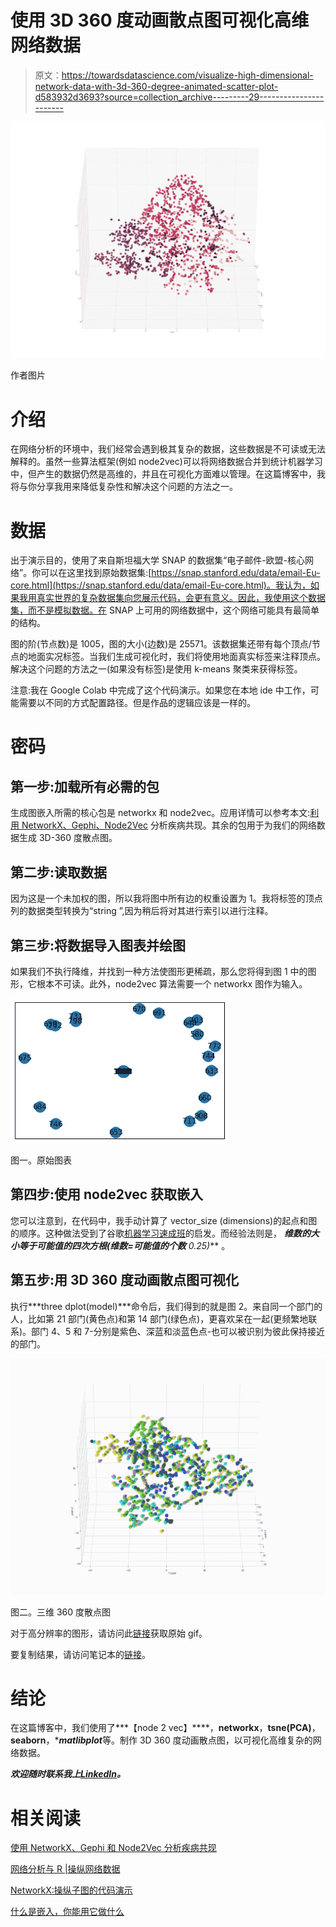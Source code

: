 # 使用 3D 360 度动画散点图可视化高维网络数据

> 原文：<https://towardsdatascience.com/visualize-high-dimensional-network-data-with-3d-360-degree-animated-scatter-plot-d583932d3693?source=collection_archive---------29----------------------->

![](img/feead3890abddeede42553a2e786c8fa.png)

作者图片

# 介绍

在网络分析的环境中，我们经常会遇到极其复杂的数据，这些数据是不可读或无法解释的。虽然一些算法框架(例如 node2vec)可以将网络数据合并到统计机器学习中，但产生的数据仍然是高维的，并且在可视化方面难以管理。在这篇博客中，我将与你分享我用来降低复杂性和解决这个问题的方法之一。

# 数据

出于演示目的，使用了来自斯坦福大学 SNAP 的数据集“电子邮件-欧盟-核心网络”。你可以在这里找到原始数据集:[https://snap.stanford.edu/data/email-Eu-core.html](https://snap.stanford.edu/data/email-Eu-core.html)。我认为，如果我用真实世界的复杂数据集向您展示代码，会更有意义。因此，我使用这个数据集，而不是模拟数据。在 SNAP 上可用的网络数据中，这个网络可能具有最简单的结构。

图的阶(节点数)是 1005，图的大小(边数)是 25571。该数据集还带有每个顶点/节点的地面实况标签。当我们生成可视化时，我们将使用地面真实标签来注释顶点。解决这个问题的方法之一(如果没有标签)是使用 k-means 聚类来获得标签。

注意:我在 Google Colab 中完成了这个代码演示。如果您在本地 ide 中工作，可能需要以不同的方式配置路径。但是作品的逻辑应该是一样的。

# 密码

## 第一步:加载所有必需的包

生成图嵌入所需的核心包是 networkx 和 node2vec。应用详情可以参考本文:[利用 NetworkX、Gephi、Node2Vec](https://medium.com/analytics-vidhya/analyzing-disease-co-occurrence-using-networkx-gephi-and-node2vec-53941da35a0f) 分析疾病共现。其余的包用于为我们的网络数据生成 3D-360 度散点图。

## 第二步:读取数据

因为这是一个未加权的图，所以我将图中所有边的权重设置为 1。我将标签的顶点列的数据类型转换为“string ”,因为稍后将对其进行索引以进行注释。

## 第三步:将数据导入图表并绘图

如果我们不执行降维，并找到一种方法使图形更稀疏，那么您将得到图 1 中的图形，它根本不可读。此外，node2vec 算法需要一个 networkx 图作为输入。

![](img/609064bb3b4283ce38fdfdf8e071f54c.png)

图一。原始图表

## 第四步:使用 node2vec 获取嵌入

您可以注意到，在代码中，我手动计算了 vector_size (dimensions)的起点和图的顺序。这种做法受到了谷歌[机器学习速成班](https://developers.google.com/machine-learning/crash-course/embeddings/video-lecture)的启发。而经验法则是， ***维数的大小等于可能值的四次方根(维数=可能值的个数** 0.25)*** 。

## 第五步:用 3D 360 度动画散点图可视化

执行***three dplot(model)***命令后，我们得到的就是图 2。来自同一个部门的人，比如第 21 部门(黄色点)和第 14 部门(绿色点)，更喜欢呆在一起(更频繁地联系)。部门 4、5 和 7-分别是紫色、深蓝和淡蓝色点-也可以被识别为彼此保持接近的部门。

![](img/cb5ad8b5af91412e81cb51fc7817114a.png)

图二。三维 360 度散点图

对于高分辨率的图形，请访问此[链接](https://github.com/jinhangjiang/jinhangjiang.github.io/blob/master/images/3DRotation/full_rot.gif)获取原始 gif。

要复制结果，请访问笔记本的[链接](https://github.com/jinhangjiang/jinhangjiang.github.io/blob/master/code_demo/3DRotation.ipynb)。

# 结论

在这篇博客中，我们使用了***【node 2 vec】****，****networkx****，****tsne(PCA)****，****seaborn****，****matlibplot***等。制作 3D 360 度动画散点图，以可视化高维复杂的网络数据。

***欢迎随时联系我上***[***LinkedIn***](https://www.linkedin.com/in/jinhangjiang/)***。***

# 相关阅读

[使用 NetworkX、Gephi 和 Node2Vec 分析疾病共现](https://medium.com/analytics-vidhya/analyzing-disease-co-occurrence-using-networkx-gephi-and-node2vec-53941da35a0f)

[网络分析与 R |操纵网络数据](/network-analysis-in-r-manipulating-network-data-ee388fba7215)

[NetworkX:操纵子图的代码演示](/networkx-code-demo-for-manipulating-subgraphs-e45320581d13)

[什么是嵌入，你能用它做什么](/what-is-embedding-and-what-can-you-do-with-it-61ba7c05efd8?source=---------5----------------------------)